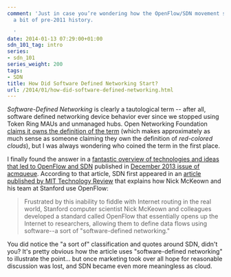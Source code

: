 ```yaml
---
comment: 'Just in case you’re wondering how the OpenFlow/SDN movement started, here’s
  a bit of pre-2011 history.

  '
date: 2014-01-13 07:29:00+01:00
sdn_101_tag: intro
series:
- sdn_101
series_weight: 200
tags:
- SDN
title: How Did Software Defined Networking Start?
url: /2014/01/how-did-software-defined-networking.html
---
```

*Software-Defined Networking* is clearly a tautological term -- after all, software defined networking device behavior ever since we stopped using Token Ring MAUs and unmanaged hubs. Open Networking Foundation [claims it owns the definition of the term](https://www.opennetworking.org/sdn-definition) (which makes approximately as much sense as someone claiming they own the definition of *red-colored clouds*), but I was always wondering who coined the term in the first place.
<!--more-->
I finally found the answer in a [fantastic overview of technologies and ideas that led to OpenFlow and SDN](http://queue.acm.org/detail.cfm?id=2560327) published in [December 2013 issue of acmqueue](http://queue.acm.org/issuedetail.cfm?issue=2559899). According to that article, SDN first appeared in an [article published by MIT Technology Review](http://www2.technologyreview.com/article/412194/tr10-software-defined-networking/) that explains how Nick McKeown and his team at Stanford use OpenFlow:

> Frustrated by this inability to fiddle with Internet routing in the real world, Stanfor­d computer scientist Nick McKeow­n and colleagues developed a standard called OpenFlow that essentially opens up the Internet to researchers, allowing them to define data flows using software\--a sort of \"software-defined networking.\"

You did notice the "a sort of" classification and quotes around SDN, didn't you? It's pretty obvious how the article uses "software-defined networking" to illustrate the point... but once marketing took over all hope for reasonable discussion was lost, and SDN became even more meaningless as cloud.
